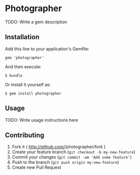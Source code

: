 # Photographer

TODO: Write a gem description

## Installation

Add this line to your application's Gemfile:

    gem 'photographer'

And then execute:

    $ bundle

Or install it yourself as:

    $ gem install photographer

## Usage

TODO: Write usage instructions here

## Contributing

1. Fork it ( http://github.com/<my-github-username>/photographer/fork )
2. Create your feature branch (`git checkout -b my-new-feature`)
3. Commit your changes (`git commit -am 'Add some feature'`)
4. Push to the branch (`git push origin my-new-feature`)
5. Create new Pull Request
